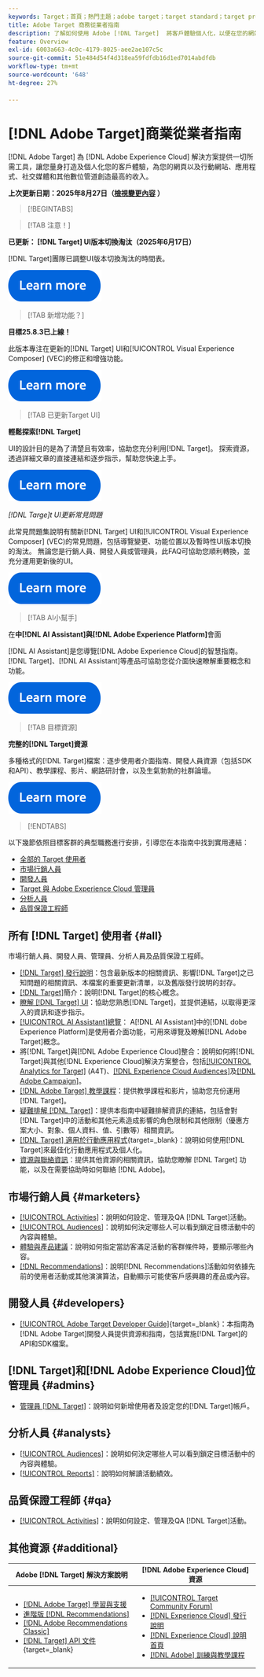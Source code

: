 ```yaml
---
keywords: Target；首頁；熱門主題；adobe target；target standard；target premium；target檔案；adobe target檔案；從業人員指南；使用手冊
title: Adobe Target 商務從業者指南
description: 了解如何使用 Adobe [!DNL Target]  將客戶體驗個人化，以便在您的網站和行動網站、應用程式及其他數位媒體上獲得最大收入。
feature: Overview
exl-id: 6003a663-4c0c-4179-8025-aee2ae107c5c
source-git-commit: 51e484d54f4d318ea59fdfdb16d1ed7014abdfdb
workflow-type: tm+mt
source-wordcount: '648'
ht-degree: 27%

---
```


# [!DNL Adobe Target]商業從業者指南

[!DNL Adobe Target] 為 [!DNL Adobe Experience Cloud] 解決方案提供一切所需工具，讓您量身打造及個人化您的客戶體驗，為您的網頁以及行動網站、應用程式、社交媒體和其他數位管道創造最高的收入。

**上次更新日期：2025年8月27日（[檢視變更內容](r-release-notes/doc-change.md) ）**

>[!BEGINTABS]

>[!TAB 注意！]

**已更新： [!DNL Target] UI版本切換淘汰（2025年6月17日）**

[!DNL Target]團隊已調整UI版本切換淘汰的時間表。

[![深入瞭解圖示](/help/main/assets/learn-more.svg)](/help/main/r-release-notes/release-notes.md)

>[!TAB 新增功能？]

**目標25.8.3已上線！**

此版本專注在更新的[!DNL Target] UI和[!UICONTROL Visual Experience Composer] (VEC)的修正和增強功能。

[![深入瞭解圖示](/help/main/assets/learn-more.svg)](/help/main/r-release-notes/release-notes.md)

>[!TAB 已更新Target UI]

**輕鬆探索[!DNL Target]**

UI的設計目的是為了清楚且有效率，協助您充分利用[!DNL Target]。 探索資源，透過詳細文章的直接連結和逐步指示，幫助您快速上手。

[![深入瞭解圖示](/help/main/assets/learn-more.svg)](/help/main/c-intro/understand-the-target-ui.md)

*[!DNL *Targe]t UI更新常見問題**

此常見問題集說明有關新[!DNL Target] UI和[!UICONTROL Visual Experience Composer] (VEC)的常見問題，包括導覽變更、功能位置以及暫時性UI版本切換的淘汰。 無論您是行銷人員、開發人員或管理員，此FAQ可協助您順利轉換，並充分運用更新後的UI。

[![深入瞭解圖示](/help/main/assets/learn-more.svg)](/help/main/c-intro/updated-ui-faq.md)

>[!TAB AI小幫手]

在&#x200B;**中[!DNL AI Assistant]與[!DNL Adobe Experience Platform]**&#x200B;會面

[!DNL AI Assistant]是您導覽[!DNL Adobe Experience Cloud]的智慧指南。 [!DNL Target]、[!DNL AI Assistant]等產品可協助您從介面快速瞭解重要概念和功能。

[![深入瞭解圖示](/help/main/assets/learn-more.svg)](/help/main/c-intro/ai-assistant.md)

>[!TAB 目標資源]

**完整的[!DNL Target]資源**

多種格式的[!DNL Target]檔案：逐步使用者介面指南、開發人員資源（包括SDK和API）、教學課程、影片、網路研討會，以及生氣勃勃的社群論壇。

[![深入瞭解圖示](/help/main/assets/learn-more.svg)](/help/main/r-release-notes/target-documentation.md)

>[!ENDTABS]

以下幾節依照目標客群的典型職務進行安排，引導您在本指南中找到實用連結：

- [全部的 Target 使用者](#all)
- [市場行銷人員](#marketers)
- [開發人員](#developers)
- [Target 與 Adobe Experience Cloud 管理員](#admins)
- [分析人員](#analysts)
- [品質保證工程師](#qa)

## 所有 [!DNL Target] 使用者 {#all}

市場行銷人員、開發人員、管理員、分析人員及品質保證工程師。

- [[!DNL Target] 發行說明](r-release-notes/release-notes.md)：包含最新版本的相關資訊、影響[!DNL Target]之已知問題的相關資訊、本檔案的重要更新清單，以及舊版發行說明的封存。
- [ [!DNL Target]](c-intro/intro.md)簡介：說明[!DNL Target]的核心概念。
- [瞭解 [!DNL Target] UI](/help/main/c-intro/understand-the-target-ui.md)：協助您熟悉[!DNL Target]，並提供連結，以取得更深入的資訊和逐步指示。
- [[!UICONTROL AI Assistant]總覽](/help/main/c-intro/ai-assistant.md)： A[!DNL AI Assistant]中的[!DNL dobe Experience Platform]是使用者介面功能，可用來導覽及瞭解[!DNL Adobe Target]概念。
- 將[!DNL Target]與[!DNL Adobe Experience Cloud]整合：說明如何將[!DNL Target]與其他[!DNL Experience Cloud]解決方案整合，包括[[!UICONTROL Analytics for Target]](/help/main/c-integrating-target-with-mac/a4t/a4t.md) (A4T)、[[!DNL Experience Cloud Audiences]](/help/main/c-integrating-target-with-mac/mmp.md)及[[!DNL Adobe Campaign]](/help/main/c-integrating-target-with-mac/campaign-and-target.md)。
- [[!DNL Adobe Target] 教學課程](https://experienceleague.adobe.com/docs/target-learn/tutorials/overview.html)：提供教學課程和影片，協助您充份運用[!DNL Target]。
- [疑難排解 [!DNL Target]](r-troubleshooting-target/troubleshooting-target.md)：提供本指南中疑難排解資訊的連結，包括會對[!DNL Target]中的活動和其他元素造成影響的角色限制和其他限制（優惠方案大小、對象、個人資料、值、引數等）相關資訊。
- [[!DNL Target] 適用於行動應用程式](https://experienceleague.adobe.com/docs/target-dev/developer/mobile-apps/overview.html){target=_blank}：說明如何使用[!DNL Target]來最佳化行動應用程式及個人化。
- [資源與聯絡資訊](cmp-resources-and-contact-information.md)：提供其他資源的相關資訊，協助您瞭解 [!DNL Target] 功能，以及在需要協助時如何聯絡 [!DNL Adobe]。

## 市場行銷人員 {#marketers}

- [[!UICONTROL Activities]](c-activities/activities.md)：說明如何設定、管理及QA [!DNL Target]活動。
- [[!UICONTROL Audiences]](c-target/target.md)：說明如何決定哪些人可以看到鎖定目標活動中的內容與體驗。
- [體驗與產品建議](c-experiences/experiences.md)：說明如何指定當訪客滿足活動的客群條件時，要顯示哪些內容。
- [[!DNL Recommendations]](c-recommendations/recommendations.md)：說明[!DNL Recommendations]活動如何依據先前的使用者活動或其他演演算法，自動顯示可能使客戶感興趣的產品或內容。

## 開發人員 {#developers}

- [[!UICONTROL Adobe Target Developer Guide]](https://experienceleague.adobe.com/docs/target-dev/developer/overview.html){target=_blank}：本指南為[!DNL Adobe Target]開發人員提供資源和指南，包括實施[!DNL Target]的API和SDK檔案。

## [!DNL Target]和[!DNL Adobe Experience Cloud]位管理員 {#admins}

- [管理員 [!DNL Target]](administrating-target/administrating-target.md)：說明如何新增使用者及設定您的[!DNL Target]帳戶。

## 分析人員 {#analysts}

- [[!UICONTROL Audiences]](c-target/target.md)：說明如何決定哪些人可以看到鎖定目標活動中的內容與體驗。
- [[!UICONTROL Reports]](c-reports/reports.md)：說明如何解讀活動績效。

## 品質保證工程師 {#qa}

- [[!UICONTROL Activities]](c-activities/activities.md)：說明如何設定、管理及QA [!DNL Target]活動。

## 其他資源 {#additional}

| Adobe [!DNL Target] 解決方案說明 | [!DNL Adobe Experience Cloud] 資源 |
|--- |--- |
| <ul><li>[[!DNL Adobe Target] 學習與支援](https://helpx.adobe.com/tw/support/target.html)</li><li>[進階版 [!DNL Recommendations]](c-recommendations/recommendations.md)</li><li>[[!DNL Adobe Recommendations Classic]](/help/main/assets/adobe-recommendations-classic.pdf)</li><li>[[!DNL Target] API 文件](https://experienceleague.adobe.com/docs/target-dev/developer/api/target-api-overview.html){target=_blank}</li></ul> | <ul><li>[[!UICONTROL Target Community Forum]](https://experienceleaguecommunities.adobe.com/t5/adobe-target/ct-p/adobe-target-community)</li><li>[[!DNL Experience Cloud] 發行說明](https://experienceleague.adobe.com/docs/release-notes/experience-cloud/current.html)</li><li>[[!DNL Experience Cloud] 說明首頁](https://helpx.adobe.com/tw/support/experience-cloud.html)</li><li>[[!DNL Adobe] 訓練與教學課程](https://helpx.adobe.com/tw/learning.html?promoid=KAUDK)</li></ul> |  |

